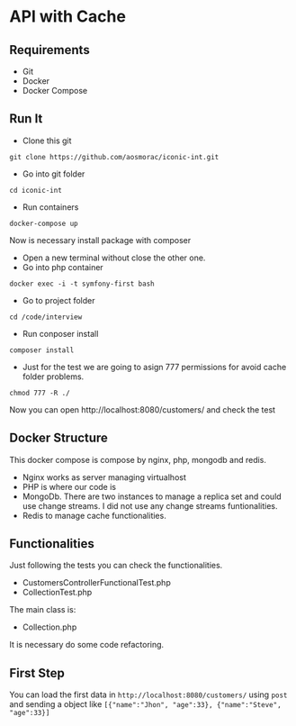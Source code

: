 API with Cache
========

Requirements
----
* Git
* Docker
* Docker Compose


Run It
---

* Clone this git

```
git clone https://github.com/aosmorac/iconic-int.git
```
* Go into git folder
```
cd iconic-int
```
* Run containers
```
docker-compose up
```
Now is necessary install package with composer
* Open a new terminal without close the other one.
* Go into php container
```
docker exec -i -t symfony-first bash
```
* Go to project folder
```
cd /code/interview
```
* Run conposer install
```
composer install
```
* Just for the test we are going to asign 777 permissions for avoid cache folder problems.
```
chmod 777 -R ./
```
Now you can open http://localhost:8080/customers/ and check the test


Docker Structure
---
This docker compose is compose by nginx, php, mongodb and redis.
* Nginx works as server managing virtualhost
* PHP is where our code is
* MongoDb. There are two instances to manage a replica set and could use change streams. I did not use any change streams funtionalities.
* Redis to manage cache functionalities.

Functionalities
---
Just following the tests you can check the functionalities.
* CustomersControllerFunctionalTest.php
* CollectionTest.php

The main class is: 
* Collection.php

It is necessary do some code refactoring. 

First Step
---
You can load the first data in ```http://localhost:8080/customers/``` using ```post``` and sending a object like ```[{"name":"Jhon", "age":33}, {"name":"Steve", "age":33}]```
